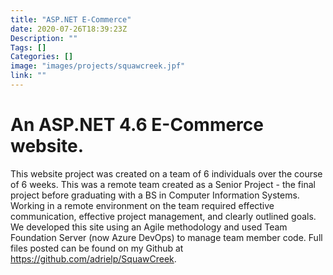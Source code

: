 ```yaml
---
title: "ASP.NET E-Commerce"
date: 2020-07-26T18:39:23Z
Description: ""
Tags: []
Categories: []
image: "images/projects/squawcreek.jpf"
link: ""
---
```


# An ASP.NET 4.6 E-Commerce website.
This website project was created on a team of 6 individuals over the course of 6 weeks. This was a remote team created as a Senior Project - the final project before graduating with  a BS in Computer Information Systems. Working in a remote environment on the team required effective communication, effective project management, and clearly outlined goals. We developed this site using an Agile methodology and used Team Foundation Server (now Azure DevOps) to manage team member code. Full files posted can be found on my Github at https://github.com/adrielp/SquawCreek.
